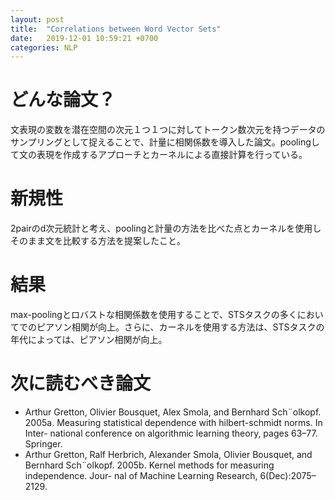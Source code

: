```yaml
---
layout: post
title:  "Correlations between Word Vector Sets"
date:   2019-12-01 10:59:21 +0700
categories: NLP
---
```

# どんな論文？
文表現の変数を潜在空間の次元１つ１つに対してトークン数次元を持つデータのサンプリングとして捉えることで、計量に相関係数を導入した論文。poolingして文の表現を作成するアプローチとカーネルによる直接計算を行っている。

# 新規性
2pairのd次元統計と考え、poolingと計量の方法を比べた点とカーネルを使用しそのまま文を比較する方法を提案したこと。


# 結果
max-poolingとロバストな相関係数を使用することで、STSタスクの多くにおいてでのピアソン相関が向上。さらに、カーネルを使用する方法は、STSタスクの年代によっては、ピアソン相関が向上。



# 次に読むべき論文
- Arthur Gretton, Olivier Bousquet, Alex Smola, and Bernhard Sch¨olkopf. 2005a. Measuring statistical dependence with hilbert-schmidt norms. In Inter- national conference on algorithmic learning theory, pages 63–77. Springer.
- Arthur Gretton, Ralf Herbrich, Alexander Smola, Olivier Bousquet, and Bernhard Sch¨olkopf. 2005b. Kernel methods for measuring independence. Jour- nal of Machine Learning Research, 6(Dec):2075– 2129.